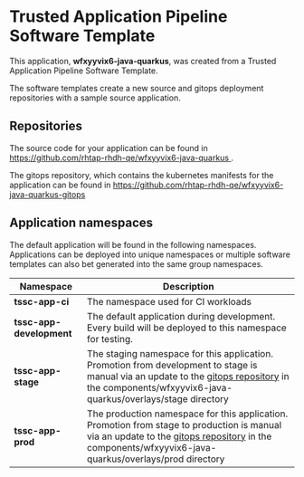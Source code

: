 # Trusted Application Pipeline Software Template

This application, **wfxyyvix6-java-quarkus**, was created from a Trusted Application Pipeline Software Template.

The software templates create a new source and gitops deployment repositories with a sample source application. 

## Repositories

The source code for your application can be found in [https://github.com/rhtap-rhdh-qe/wfxyyvix6-java-quarkus ](https://github.com/rhtap-rhdh-qe/wfxyyvix6-java-quarkus ).
 
The gitops repository, which contains the kubernetes manifests for the application can be found in 
[https://github.com/rhtap-rhdh-qe/wfxyyvix6-java-quarkus-gitops ](https://github.com/rhtap-rhdh-qe/wfxyyvix6-java-quarkus-gitops ) 

## Application namespaces 

The default application will be found in the following namespaces. Applications can be deployed into unique namespaces or multiple software templates can also bet generated into the same group namespaces.  

|  Namespace   |  Description   |  
| -------- | -------- |
| **tssc-app-ci** | The namespace used for CI workloads |
| **tssc-app-development** | The default application during development. Every build will be deployed to this namespace for testing. |
| **tssc-app-stage** | The staging namespace for this application. Promotion from development to stage is manual via an update to the [gitops repository](https://github.com/rhtap-rhdh-qe/wfxyyvix6-java-quarkus-gitops ) in the components/wfxyyvix6-java-quarkus/overlays/stage directory |
| **tssc-app-prod** | The production namespace for this application. Promotion from stage to production is manual via an update to the [gitops repository](https://github.com/rhtap-rhdh-qe/wfxyyvix6-java-quarkus-gitops ) in the components/wfxyyvix6-java-quarkus/overlays/prod directory |